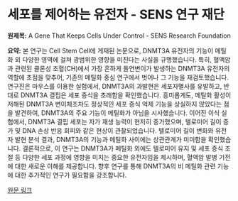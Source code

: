 # 세포를 제어하는 유전자 - SENS 연구 재단

**원제목:** A Gene That Keeps Cells Under Control - SENS Research Foundation

**요약:** 본 연구는 Cell Stem Cell에 게재된 논문으로, DNMT3A 유전자의 기능이 메틸화 외 다양한 영역에 걸쳐 광범위한 영향을 미친다는 사실을 규명했습니다.  특히, 혈액암과 관련된 클론성 조혈(CH)에서 가장 흔하게 돌연변이가 발생하는 DNMT3A 유전자의 역할에 초점을 맞추어, 기존의 메틸화 중심 연구에서 벗어나 그 기능을 재검토했습니다.  연구진은 마우스를 이용한 실험에서, DNMT3A의 과발현은 세포자멸사를 유발하고, 반대로 DNMT3A 결핍은 세포 증식을 초래함을 확인했습니다.  흥미롭게도, 메틸화 활성이 저해된 DNMT3A 변이체조차도 정상적인 세포 증식 억제 기능을 상실하지 않았다는 점을 발견하여, DNMT3A의 주요 기능이 메틸화가 아님을 시사했습니다.  이어진 이식 실험에서, DNMT3A 결핍 세포는 자가 재생 능력이 현저히 증가했으며, 텔로미어 길이 증가 및 DNA 손상 반응 회피와 같은 현상이 관찰되었습니다.  텔로미어 길이 변화와 유전자 발현 분석 결과, DNMT3A의 기능과 메틸화 사이에는 상관관계가 미미함을 확인했습니다.  결론적으로, 이 연구는 DNMT3A가 메틸화 외에도 텔로미어 유지 및 세포 증식 조절 등 다양한 세포 과정에 영향을 미치는 중요한 유전자임을 제시하며, 혈액암 발병 기전에 대한 새로운 이해를 제공합니다.  향후 연구를 통해 DNMT3A의 비 메틸화 관련 기능에 대한 추가적인 연구가 필요함을 강조합니다.

[원문 링크](https://www.lifespan.io/news/a-gene-that-keeps-cells-under-control/)

